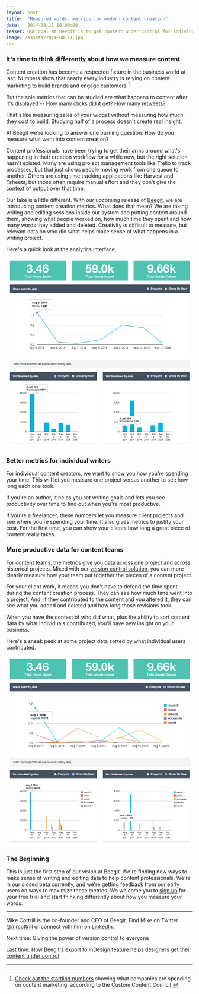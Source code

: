 ```yaml
---
layout: post
title:  "Measured words: metrics for modern content creation"
date:   2014-08-11 10:00:00
teaser: Our goal at Beegit is to get content under control for individuals and teams. This means simplifying processes It's time to think differently about how we measure content. 
image: /assets/2014-08-11.jpg
---
```


### It's time to think differently about how we measure content. 

Content creation has become a respected fixture in the business world at last. Numbers show that nearly every industry is relying on content marketing to build brands and engage customers.[^1] 

But the sole metrics that can be studied are what happens to content after it's displayed -- How many clicks did it get? How many retweets? 

That's like measuring sales of your widget without measuring how much they cost to build. Studying half of a process doesn't create real insight. 

At Beegit we're looking to answer one burning question: How do you measure what went into content creation? 

Content professionals have been trying to get their arms around what's happening in their creation workflow for a while now, but the right solution hasn't existed. Many are using project management tools like Trello to track processes, but that just shows people moving work from one queue to another. Others are using time tracking applications like Harvest and Tsheets, but those often require manual effort and they don't give the context of output over that time.

Our take is a little different. With our upcoming release of [Beegit](https://beegit.com), we are introducing content creation metrics. What does that mean? We are taking writing and editing sessions inside our system and putting context around them, showing what people worked on, how much time they spent and how many words they added and deleted. Creativity is difficult to measure, but relevant data on who did what helps make sense of what happens in a writing project.

Here's a quick look at the analytics interface. 

![Anayytics Full](/assets/metricsFull.jpg)

### Better metrics for individual writers 

For individual content creators, we want to show you how you're spending your time. This will let you measure one project versus another to see how long each one took. 

If you're an author, it helps you set writing goals and lets you see productivity over time to find out when you're most productive. 

If you're a freelancer, these numbers let you measure client projects and see where you're spending your time. It also gives metrics to justify your cost. For the first time, you can show your clients how long a great piece of content really takes. 

### More productive data for content teams 

For content teams, the metrics give you data across one project and across historical projects. Mixed with our [version control solution](http://blog.beegit.com/2014/06/09/real-version-control/), you can more clearly measure how your team put together the pieces of a content project.

For your client work, it means you don't have to defend the time spent during the content creation process. They can see how much time went into a project. And, if they contributed to the content and you altered it, they can see what you added and deleted and how long those revisions took. 

When you have the context of who did what, plus the ability to sort content data by what individuals contributed, you'll have new insight on your business. 

Here's a sneak peek at some project data sorted by what individual users contributed. 

![Anayytics Full Grouped By](/assets/metricsFullGroup.jpg)

### The Beginning 

This is just the first step of our vision at Beegit. We're finding new ways to make sense of writing and editing data to help content professionals. We're in our closed beta currently, and we're getting feedback from our early users on ways to maximize these metrics. We welcome you to [sign up](https://beegit.com) for your free trial and start thinking differently about how you measure your words. 


____

Mike Cottrill is the co-founder and CEO of Beegit. Find Mike on Twitter @[mrcottrill](https://twitter.com/mrcottrill) or connect with him on [LinkedIn](https://www.linkedin.com/in/mikecottrill).

Next time: Giving the power of version control to everyone 

Last time: [How Beegit's export to InDesign feature helps designers get their content under control](http://blog.beegit.com/2014/08/04/export-to-indesign/)

____

[^1]: [Check out the startling numbers](http://www.customcontentcouncil.com/news/nearly-44-billion-new-survey-shows-rise-content-marketing-budget) showing what companies are spending on content marketing, according to the Custom Content Council. 

